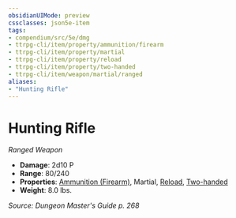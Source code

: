 ```yaml
---
obsidianUIMode: preview
cssclasses: json5e-item
tags:
- compendium/src/5e/dmg
- ttrpg-cli/item/property/ammunition/firearm
- ttrpg-cli/item/property/martial
- ttrpg-cli/item/property/reload
- ttrpg-cli/item/property/two-handed
- ttrpg-cli/item/weapon/martial/ranged
aliases: 
- "Hunting Rifle"
---
```

# Hunting Rifle
*Ranged Weapon*  

- **Damage**: 2d10 P
- **Range**: 80/240
- **Properties**: [Ammunition (Firearm)](/3-Mechanics/CLI/rules/item-properties.md#Ammunition%20(Firearm)), Martial, [Reload](/3-Mechanics/CLI/rules/item-properties.md#Reload), [Two-handed](/3-Mechanics/CLI/rules/item-properties.md#Two-handed)
- **Weight**: 8.0 lbs.

*Source: Dungeon Master's Guide p. 268*